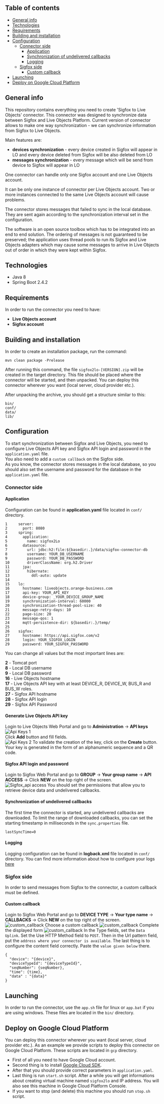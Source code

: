 ## Table of contents
* [General info](#general-info)
* [Technologies](#technologies)
* [Requirements](#requirements)
* [Building and installation](#building-and-installation)
* [Configuration](#configuration)
  * [Connector side](#connector-side) 
    * [Application](#application)
    * [Synchronization of undelivered callbacks](#synchronization-of-undelivered-callbacks)
    * [Logging](#logging)
  * [Sigfox side](#sigfox-side)
    * [Custom callback](#custom-callback)
* [Launching](#launching)
* [Deploy on Google Cloud Platform](#deploy-on-google-cloud-platform)

## General info
This repository contains everything you need to create 'Sigfox to Live Objects' connector. This connector was designed to synchronize data between Sigfox and Live Objects Platform. Current version of connector allows to make one way synchronization - we can synchronize information from Sigfox to Live Objects. 

Main features are:
* **devices synchronization** - every device created in Sigfox will appear in LO and every device deleted from Sigfox will be also deleted from LO
* **messages synchronization** - every message which will be send from device to Sigfox will appear in LO

One connector can handle only one Sigfox account and one Live Objects account.

It can be only one instance of connector per Live Objects account. Two or more instances connected to the same Live Objects account will cause problems.

The connector stores messages that failed to sync in the local database. They are sent again according to the synchronization interval set in the configuration.

The software is an open source toolbox which has to be integrated into an end to end solution. The ordering of messages is not guaranteed to be preserved; the application uses thread pools to run its Sigfox and Live Objects adapters which may cause some messages to arrive in Live Objects out of order in which they were kept within Sigfox.

## Technologies
* Java 8
* Spring Boot 2.4.2


## Requirements
In order to run the connector you need to have:
* **Live Objects account**
* **Sigfox account** 


## Building and installation
In order to create an installation package, run the command:
```
mvn clean package -Prelease
```
After running this command, the file  `sigfox2lo-[VERSION].zip` will be created in the target directory. This file should be placed where the connector will be started, and then unpacked. You can deploy this connector wherever you want (local server, cloud provider etc.).

After unpacking the archive, you should get a structure similar to this:
```
bin/
conf/
data/
lib/
```

## Configuration

To start synchronization between Sigfox and Live Objects, you need to configure Live Objects API key and Sigfox API login and password in the `application.yaml` file.  
You also need to add a `custom callback` on the Sigfox side.  
As you know, the connector stores messages in the local database, so you should also set the username and password for the database in the `application.yaml` file.

### Connector side
#### Application
Configuration can be found in **application.yaml** file located in `conf/` directory.
```
1     server:
2       port: 8080
3     spring:
4       application:
5         name: sigfox2Lo
6       datasource:
7         url: jdbc:h2:file:${basedir:.}/data/sigfox-connector-db
8         username: YOUR_DB_USERNAME
9         password: YOUR_DB_PASSWORD
10        driverClassName: org.h2.Driver
11      jpa:
12        hibernate:
13          ddl-auto: update
14
15    lo:
16      hostname: liveobjects.orange-business.com
17      api-key: YOUR_API_KEY
18      device-group: _YOUR_DEVICE_GROUP_NAME
19      synchronization-interval: 60000
20      synchronization-thread-pool-size: 40
21      message-retry-days: 10
22      page-size: 20
23      message-qos: 1  
24      mqtt-persistence-dir: ${basedir:.}/temp/
25
26    sigfox:
27      hostname: https://api.sigfox.com/v2
28      login: YOUR_SIGFOX_LOGIN
29      password: YOUR_SIGFOX_PASSWORD
```
You can change all values but the most important lines are:

**2** - Tomcat port  
**8** - Local DB username  
**9** - Local DB password  
**16** - Live Objects hostname  
**17** - Live Objects API key with at least DEVICE_R, DEVICE_W, BUS_R and BUS_W roles.  
**27** - Sigfox API hostname  
**28** - Sigfox API login  
**29** - Sigfox API Password  

#### Generate Live Objects API key
Login to Live Objects Web Portal and go to **Administration** -> **API keys**  
![Api Keys 1](./assets/api_key_1.png)  
Click **Add** button and fill fields.  
![Api Keys 2](./assets/api_key_2_.png)
To  validate  the  creation  of  the  key,  click  on  the **Create** button.  Your  key  is  generated  in  the form of an alphanumeric sequence and a QR code.
#### Sigfox API login and password
Login to Sigfox Web Portal and go to **GROUP** -> **Your group name** -> **API ACCESS** -> Click **NEW** on the top right of the screen.  
![Sigfox_api access](./assets/sigfox_api_access.png)
You should set the permissions that allow you to retrieve device data and undelivered callbacks.

#### Synchronization of undelivered callbacks
The first time the connector is started, any undelivered callbacks are downloaded. To limit the range of downloaded callbacks, you can set the starting timestamp in milliseconds  in the `sync.properties` file. 
```
lastSyncTime=0
```

#### Logging
Logging configuration can be found in **logback.xml** file located in `conf/` directory. You can find more information about how to configure your logs [here](http://logback.qos.ch/manual/configuration.html)

### Sigfox side
In order to send messages from Sigfox to the connector, a custom callback must be defined.
#### Custom callback
Login to Sigfox Web Portal and go to **DEVICE TYPE** -> **Your type name** -> **CALLBACKS** -> Click **NEW** on the top right of the screen.
![custom_callback](./assets/custom_callback_0.png)
Choose a custom callback
![custom_callback](./assets/custom_callback_2.png)
Complete the displayed form
![custom_callback](./assets/custom_callback_1.png)
In the Type fields, set the `Data` `Uplink`. Set the Use HTTP Method field to `POST`. Then in the Url pattern field, put the `address where your connector is available`.
The last thing is to configure the content field correctly. Paste the `value given below` there.
```
{
  "device": "{device}",
  "deviceTypeId": "{deviceTypeId}",
  "seqNumber": {seqNumber},
  "time": {time},   
  "data" : "{data}"
}
```

## Launching
In order to run the connector, use the `app.sh` file for linux or `app.bat` if you are using windows. These files are located in the `bin/` directory.

## Deploy on Google Cloud Platform 
You can deploy this connector wherever you want (local server, cloud provider etc.). As an example we provide scripts to deploy this connector on Google Cloud Platform. These scripts are located in `gcp` directory. 

- First of all you need to have Google Cloud account. 
- Second thing is to install [Google Cloud SDK](https://cloud.google.com/sdk).
- After that you should provide correct parameters in `application.yaml`. 
- Last thing is run `start.sh` script. After a while you will get informations about creating virtual machine named `sigfox2lo` and IP address. You will also see this machine in Google Cloud Platform Console. 
- If you want to stop (and delete) this machine you should run `stop.sh` script.


